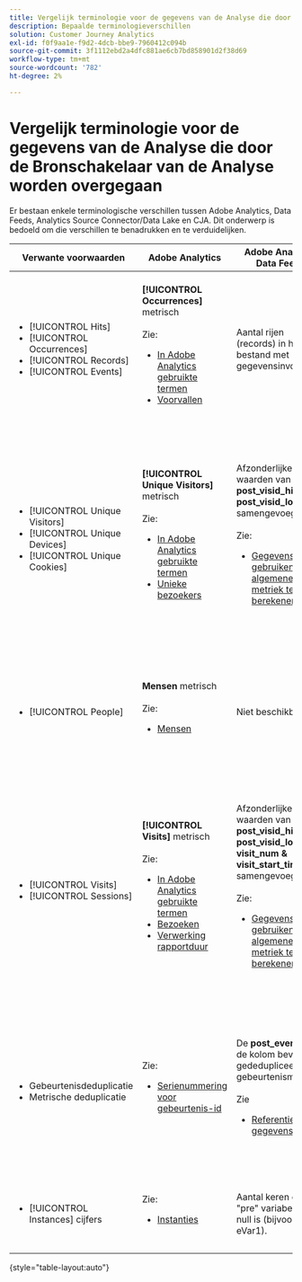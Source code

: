 ```yaml
---
title: Vergelijk terminologie voor de gegevens van de Analyse die door de Bronschakelaar van de Analyse worden overgegaan
description: Bepaalde terminologieverschillen
solution: Customer Journey Analytics
exl-id: f0f9aa1e-f9d2-4dcb-bbe9-7960412c094b
source-git-commit: 3f1112ebd2a4dfc881ae6cb7bd858901d2f38d69
workflow-type: tm+mt
source-wordcount: '782'
ht-degree: 2%

---
```


# Vergelijk terminologie voor de gegevens van de Analyse die door de Bronschakelaar van de Analyse worden overgegaan

Er bestaan enkele terminologische verschillen tussen Adobe Analytics, Data Feeds, Analytics Source Connector/Data Lake en CJA. Dit onderwerp is bedoeld om die verschillen te benadrukken en te verduidelijken.

| Verwante voorwaarden | Adobe Analytics | Adobe Analytics Data Feeds | Bronverbinding voor analyse/Data Lake | CJA | Notities |
|---|---|---|---|---|---|
| <ul><li>[!UICONTROL Hits]</li><li>[!UICONTROL Occurrences]</li><li>[!UICONTROL Records]</li><li>[!UICONTROL Events]</li></ul> | **[!UICONTROL Occurrences]** metrisch<br><br>Zie:<ul><li>[In Adobe Analytics gebruikte termen](https://experienceleague.adobe.com/docs/analytics/technotes/terms.html?lang=en)</li><li>[Voorvallen](https://experienceleague.adobe.com/docs/analytics/components/metrics/occurrences.html?lang=en)</li></ul> | Aantal rijen (records) in het bestand met gegevensinvoer | Aantal rijen (verslagen) in de dataset<br><br>Zie:<ul><li>[Adobe Analytics-gegevens vergelijken met CJA-gegevens](https://experienceleague.adobe.com/docs/analytics-platform/using/troubleshooting/compare.html?lang=en)</li></ul> | **[!UICONTROL Events]** metrisch | <ul><li>&quot;Actief&quot; en &quot;voorkomen&quot; zijn synoniem in Adobe Analytics.</li><li>Zie _Aangepaste gebeurtenissen_ hieronder.</li><li>Bepaalde gegevens worden gefilterd terwijl deze via de Analytics Source Connector naar AEP worden doorgegeven. Zie [Adobe Analytics-gegevens vergelijken met CJA-gegevens](https://experienceleague.adobe.com/docs/analytics-platform/using/troubleshooting/compare.html?lang=en) |
| <ul><li>[!UICONTROL Unique Visitors]</li><li>[!UICONTROL Unique Devices]</li><li>[!UICONTROL Unique Cookies]</li></ul> | **[!UICONTROL Unique Visitors]** metrisch<br><br>Zie:<ul><li>[In Adobe Analytics gebruikte termen](https://experienceleague.adobe.com/docs/analytics/technotes/terms.html?lang=en)</li><li>[Unieke bezoekers](https://experienceleague.adobe.com/docs/analytics/components/metrics/unique-visitors.html?lang=en)</li></ul> | Afzonderlijke waarden van **post\_visid\_high &amp; post\_visid\_low** samengevoegd.<br><br>Zie:<ul><li>[Gegevensfeeds gebruiken om algemene metriek te berekenen](https://experienceleague.adobe.com/docs/analytics/export/analytics-data-feed/data-feed-contents/datafeeds-calculate.html?lang=en)</li></ul> | Aantal verschillend van **endUserIDs.\_experience.id.id** | **Mensen** metrisch, als **endUserIDs.\_experience.id.id** wordt gekozen als de persoon-id. | <ul><li>Een &quot;persoon&quot; in Adobe Analytics is doorgaans gekoppeld aan een &quot;apparaat-id&quot;, zoals een cookie. AID is de primaire apparaat-id in Adobe Analytics, niet ECID. Zie ook [STEUN, ECID, AACUSTOMID en de Analytics Source Connector](https://experienceleague.adobe.com/docs/analytics-platform/using/compare-aa-cja/cja-aa-comparison/aaid-ecid-adc.html).</li><li>&quot;Bezoeker&quot; is geen out-of-the-box metrische waarde in CJA. Maar als u **endUserIDs.\_experience.id.id** Als persoon-id is de personenmeting in CJA ruwweg gelijk aan Unieke bezoekers in Adobe Analytics.</li></ul> |
| <ul><li>[!UICONTROL People]</li></ul> | **Mensen** metrisch<br><br> Zie:<ul><li>[Mensen](https://experienceleague.adobe.com/docs/analytics/components/metrics/people.html?lang=en)</li></ul> | Niet beschikbaar | Aantal verschillend van **_\&lt;path>_.stitchedId**(alleen beschikbaar in naastgelegen gegevenssets) | **Mensen** metrisch | <ul><li>De metrische mensen in CJA is de telling verschillend van Persoon IDs. Afhankelijk van wat u als Persoon identiteitskaart in de verbinding CJA kiest, kan metrische Mensen verschillende dingen betekenen.</ul></li> |
| <ul><li>[!UICONTROL Visits]</li><li>[!UICONTROL Sessions]</li></ul> | **[!UICONTROL Visits]** metrisch<br><br>Zie:<ul><li>[In Adobe Analytics gebruikte termen](https://experienceleague.adobe.com/docs/analytics/technotes/terms.html?lang=en)</li><li>[Bezoeken](https://experienceleague.adobe.com/docs/analytics/components/metrics/visits.html?lang=en)</li><li>[Verwerking rapportduur](https://experienceleague.adobe.com/docs/analytics/components/virtual-report-suites/vrs-report-time-processing.html?lang=en)</ul></li> | Afzonderlijke waarden van **post\_visid\_high, post\_visid\_low, visit\_num &amp; visit\_start\_time\_gmt** samengevoegd.<br><br>Zie:<ul><li>[Gegevensfeeds gebruiken om algemene metriek te berekenen](https://experienceleague.adobe.com/docs/analytics/export/analytics-data-feed/data-feed-contents/datafeeds-calculate.html?lang=en)</li></ul> | Niet beschikbaar | **Sessies** metrisch | <ul><li>Met rapport-tijd verwerking in de virtuele de rapportreeksen van Adobe Analytics en CJA gegevensmeningen, is het concept van een bezoek (zitting) configureerbaar. Het resultaat is dat het aantal bezoeken (sessies) per omgeving kan verschillen, afhankelijk van de toegepaste definitie. Zie ook [Gegevensverwerking vergelijken in Adobe Analytics en CJA-rapportagefuncties](https://experienceleague.adobe.com/docs/analytics-platform/using/compare-aa-cja/cja-aa-comparison/data-processing-comparisons.html?lang=en) en [Virtuele rapportsuite, gegevensweergaven, AEP-sandboxen en de Bronverbinding voor analyse](https://experienceleague.adobe.com/docs/analytics-platform/using/compare-aa-cja/cja-aa-comparison/vrs-dataview-sandbox-adc.html?lang=en). | <ul><li>Aangepaste gebeurtenissen</li><li>Succesgebeurtenissen</li></ul> | Aangepaste gebeurtenissen 1-1000 | **post\_events\_list**<br><br> Zie:<ul><li>[Gegevensfeeds gebruiken om algemene metriek te berekenen](https://experienceleague.adobe.com/docs/analytics/export/analytics-data-feed/data-feed-contents/datafeeds-calculate.html?lang=en) | **\_experience.analytics.<ul>event1to100.event1 **doorheen<br>** event901to1000.event1000 **</ul> | **\_experience.analytics.<ul>event1to100.event1 **doorheen<br>** event901to1000.event1000 **</ul> | <ul><li>Een &quot;gebeurtenis&quot; in Adobe Analytics is een [Gebeurtenis geslaagd](https://experienceleague.adobe.com/docs/analytics/components/metrics/custom-events.html?lang=en) (aangepaste gebeurtenis) die is ingesteld in een Adobe Analytics-afbeeldingsaanvraag (serveraanroep gegevensverzameling).</ul> |
| <ul><li>Gebeurtenisdeduplicatie</li><li>Metrische deduplicatie</ul></li> | Zie:<ul><li>[Serienummering voor gebeurtenis-id](https://experienceleague.adobe.com/docs/analytics/implementation/vars/page-vars/events/event-serialization.html?lang=en)</li></ul> | De **post_events_list** de kolom bevat gededupliceerde gebeurtenismetriek.<br><br>Zie <ul><li>[Referentie gegevenskolom](https://experienceleague.adobe.com/docs/analytics/export/analytics-data-feed/data-feed-contents/datafeeds-reference.html?lang=en). </ul></li> | Niet beschikbaar | Zie:<ul><li>[Instellingen voor metagegevensdeduplicatie](https://experienceleague.adobe.com/docs/analytics-platform/using/cja-dataviews/component-settings/metric-deduplication.html?lang=en) | <ul><li>Event/metrische deduplicatie in Adobe Analytics verschilt enigszins van CJA. In Adobe Analytics vindt deduplicatie plaats tijdens de gegevensverwerking. In CJA vindt deduplicatie plaats tijdens de runtime van het rapport, wat meer flexibiliteit biedt. Gededupliceerde metriek kan enigszins afwijken in Adobe Analytics versus CJA.</li></ul> |
| <ul><li>[!UICONTROL Instances] cijfers</li></ul> | Zie:<ul><li>[Instanties](https://experienceleague.adobe.com/docs/analytics/components/metrics/instances.html?lang=en) | Aantal keren dat een &quot;pre&quot; variabele niet null is (bijvoorbeeld eVar1). | Aantal keren dat een variabele &quot;mid&quot; niet null is (bijvoorbeeld **\_experience.analytics.<br>customDimensions.eVars.eVar1**). | U kunt **Instanties** metriek op [het creëren van metriek van eVar gebieden.](https://experienceleague.adobe.com/docs/analytics-platform/using/cja-dataviews/data-views-usecases.html) | <ul><li>[!UICONTROL Instances] wordt normaal geassocieerd met pro en eVar kolommen als middel om te bepalen hoe vaak de variabele is geplaatst. |

{style="table-layout:auto"}